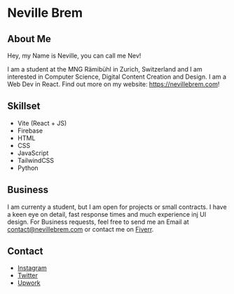 # Neville Brem
## About Me

Hey, my Name is Neville, you can call me Nev!

I am a student at the MNG Rämibühl in Zurich, Switzerland and I am interested in Computer Science, Digital Content Creation and Design.
I am a Web Dev in React. Find out more on my website: https://nevillebrem.com!

## Skillset
- Vite (React + JS)
- Firebase
- HTML
- CSS
- JavaScript
- TailwindCSS
- Python

## Business

I am currenty a student, but I am open for projects or small contracts. I have a keen eye on detail, fast response times and much experience inj UI design.
For Business requests, feel free to send me an Email at contact@nevillebrem.com or contact me on [Fiverr](https://fiverr.com/nevthereal).

## Contact
- [Instagram](https://instagram.com/nevillebrem)
- [Twitter](https://twitter.com/BremNeville)
- [Upwork](https://www.upwork.com/freelancers/~01a24589aa24a17b0e)
